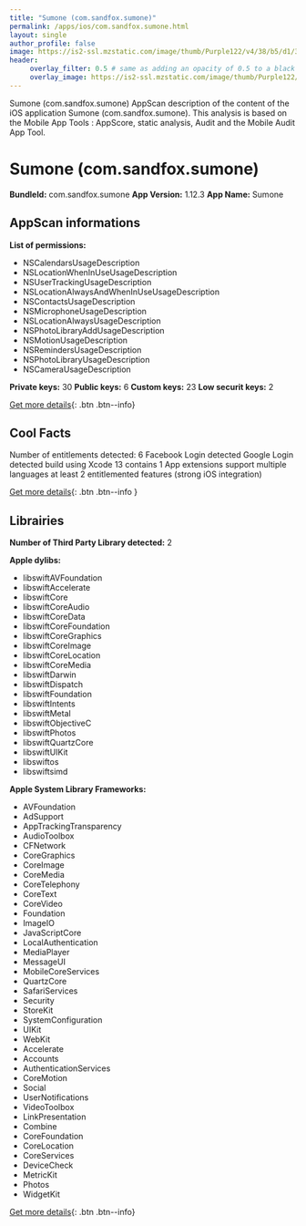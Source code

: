 ```yaml
---
title: "Sumone (com.sandfox.sumone)"
permalink: /apps/ios/com.sandfox.sumone.html
layout: single
author_profile: false
image: https://is2-ssl.mzstatic.com/image/thumb/Purple122/v4/38/b5/d1/38b5d179-47b8-dd98-5157-58a1767cf208/AppIcon-0-0-1x_U007emarketing-0-0-0-10-0-0-sRGB-0-0-0-GLES2_U002c0-512MB-85-220-0-0.png/512x512bb.jpg
header: 
     overlay_filter: 0.5 # same as adding an opacity of 0.5 to a black background
     overlay_image: https://is2-ssl.mzstatic.com/image/thumb/Purple122/v4/38/b5/d1/38b5d179-47b8-dd98-5157-58a1767cf208/AppIcon-0-0-1x_U007emarketing-0-0-0-10-0-0-sRGB-0-0-0-GLES2_U002c0-512MB-85-220-0-0.png/512x512bb.jpg
---
```

Sumone (com.sandfox.sumone) AppScan description of the content of the iOS application Sumone (com.sandfox.sumone). This analysis is based on the Mobile App Tools : AppScore, static analysis, Audit and the Mobile Audit App Tool.

# Sumone (com.sandfox.sumone)

**BundleId:** com.sandfox.sumone
**App Version:** 1.12.3
**App Name:** Sumone


## AppScan informations 

**List of permissions:** 
- NSCalendarsUsageDescription
- NSLocationWhenInUseUsageDescription
- NSUserTrackingUsageDescription
- NSLocationAlwaysAndWhenInUseUsageDescription
- NSContactsUsageDescription
- NSMicrophoneUsageDescription
- NSLocationAlwaysUsageDescription
- NSPhotoLibraryAddUsageDescription
- NSMotionUsageDescription
- NSRemindersUsageDescription
- NSPhotoLibraryUsageDescription
- NSCameraUsageDescription
  
  
**Private keys:** 30
**Public keys:** 6
**Custom keys:** 23
**Low securit keys:** 2
  
[Get more details](/pricing.html){: .btn .btn--info}

## Cool Facts

Number of entitlements detected: 6
Facebook Login detected
Google Login detected
build using Xcode 13
contains 1 App extensions
support multiple languages
at least 2 entitlemented features (strong iOS integration)
  
[Get more details](/pricing.html){: .btn .btn--info }

## Librairies 
**Number of Third Party Library detected:** 2


**Apple dylibs:**
- libswiftAVFoundation
- libswiftAccelerate
- libswiftCore
- libswiftCoreAudio
- libswiftCoreData
- libswiftCoreFoundation
- libswiftCoreGraphics
- libswiftCoreImage
- libswiftCoreLocation
- libswiftCoreMedia
- libswiftDarwin
- libswiftDispatch
- libswiftFoundation
- libswiftIntents
- libswiftMetal
- libswiftObjectiveC
- libswiftPhotos
- libswiftQuartzCore
- libswiftUIKit
- libswiftos
- libswiftsimd


**Apple System Library Frameworks:**
- AVFoundation
- AdSupport
- AppTrackingTransparency
- AudioToolbox
- CFNetwork
- CoreGraphics
- CoreImage
- CoreMedia
- CoreTelephony
- CoreText
- CoreVideo
- Foundation
- ImageIO
- JavaScriptCore
- LocalAuthentication
- MediaPlayer
- MessageUI
- MobileCoreServices
- QuartzCore
- SafariServices
- Security
- StoreKit
- SystemConfiguration
- UIKit
- WebKit
- Accelerate
- Accounts
- AuthenticationServices
- CoreMotion
- Social
- UserNotifications
- VideoToolbox
- LinkPresentation
- Combine
- CoreFoundation
- CoreLocation
- CoreServices
- DeviceCheck
- MetricKit
- Photos
- WidgetKit


  
[Get more details](/pricing.html){: .btn .btn--info}

